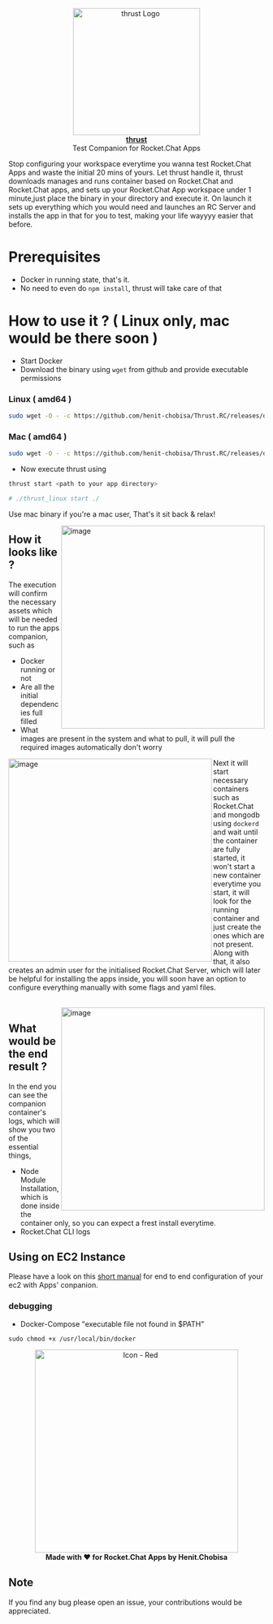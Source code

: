 
<p align="center">
  <a href="https://www.twitter.com/henit_chobisa">
    <img src="https://user-images.githubusercontent.com/72302948/215353380-af7a74e4-e3cc-446c-b853-d1c12bc275ef.png" alt="thrust Logo" height="250" />
    <br />
    <strong>thrust</strong>
  </a>
  <br />
  <span>Test Companion for Rocket.Chat Apps</span>
</p>

Stop configuring your workspace everytime you wanna test Rocket.Chat Apps and waste the initial 20 mins of yours.
Let thrust handle it, thrust downloads manages and runs container based on Rocket.Chat and Rocket.Chat apps, and sets up your Rocket.Chat App workspace under 1 minute,just place the binary in your directory and execute it.
On launch it sets up everything which you would need and launches an RC Server and installs the app in that for you to test, making your life wayyyy easier that before.

# Prerequisites
- Docker in running state, that's it.
- No need to even do `npm install`, thrust will take care of that

# How to use it ? ( Linux only, mac would be there soon )
- Start Docker
- Download the binary using `wget` from github and provide executable permissions

### Linux ( amd64 )

```bash
sudo wget -O - -c https://github.com/henit-chobisa/Thrust.RC/releases/download/v2.0.3/thrust.RC_2.0.2_Linux_amd64.tar.gz | sudo tar -xz -C /usr/local/bin && sudo mv /usr/local/bin/thrust.RC /usr/local/bin/thrust
```

### Mac ( amd64 )
```bash
sudo wget -O - -c https://github.com/henit-chobisa/Thrust.RC/releases/download/v2.0.3/thrust.RC_2.0.2_Darwin_amd64.tar.gz | sudo tar -xz -C /usr/local/bin && sudo mv /usr/local/bin/thrust.RC /usr/local/bin/thrust
```

- Now execute thrust using  
```sh
thrust start <path to your app directory>

# ./thrust_linux start ./
```
Use mac binary if you're a mac user, That's it sit back & relax!

<img align="right" width="400" alt="image" src="https://user-images.githubusercontent.com/72302948/215354509-722bd660-7a87-4dbc-afee-f243b7f36ee0.png">

## How it looks like ?
The execution will confirm the necessary assets which will be needed to run the apps companion, such as
- Docker running or not
- Are all the initial dependencies full filled
- What images are present in the system and what to pull, it will pull the required images automatically don't worry

<img align="left" width="400" alt="image" src="https://user-images.githubusercontent.com/72302948/215354665-7b54dbde-2140-46ab-a6d2-e5a4d3be9a4f.png">

Next it will start necessary containers such as Rocket.Chat and mongodb using `dockerd` and wait until the container are fully started, it won't start a new container everytime you start, it will look for the running container and just create the ones which are not present.
Along with that, it also creates an admin user for the initialised Rocket.Chat Server, which will later be helpful for installing the apps inside, you will soon have an option to configure everything manually with some flags and yaml files.

<br/>

<img align="right" width="400" alt="image" src="https://user-images.githubusercontent.com/72302948/215354929-fe6266da-d90a-4b89-adaf-37f37922ba81.png">

## What would be the end result ?
In the end you can see the companion container's logs, which will show you two of the essential things, 
- Node Module Installation, which is done inside the container only, so you can expect a frest install everytime.
- Rocket.Chat CLI logs


## Using on EC2 Instance
Please have a look on this [short manual](https://henitchobisa.notion.site/Setting-up-App-s-Companion-in-EC2-fdde72b19afc40ed93c9ded5887a641c) for end to end configuration of your ec2 with Apps' conpanion.

### debugging
- Docker-Compose "executable file not found in $PATH"
```
sudo chmod +x /usr/local/bin/docker
```
<p align="center">
 <img width="400" alt="Icon - Red" src="https://user-images.githubusercontent.com/72302948/215355019-2779af9c-14bb-453c-a56a-b60156390916.png">
 <br />
    <strong>Made with ♥️ for Rocket.Chat Apps by Henit.Chobisa</strong>
</p>

## Note
If you find any bug please open an issue, your contributions would be appreciated.
